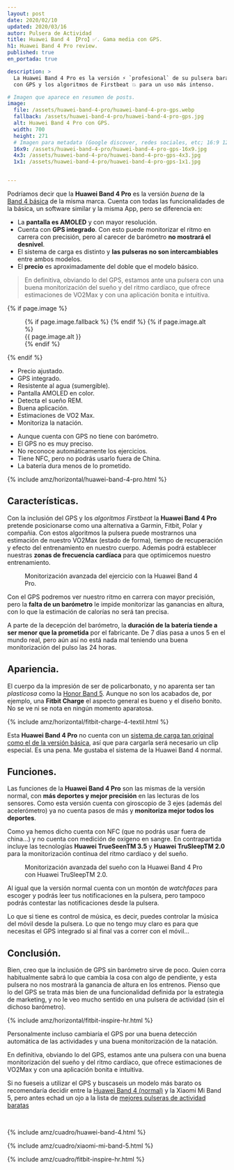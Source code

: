 ```yaml
---
layout: post
date: 2020/02/10
updated: 2020/03/16
autor: Pulsera de Actividad
title: Huawei Band 4 【Pro】✅. Gama media con GPS.
h1: Huawei Band 4 Pro review.
published: true
en_portada: true

description: >
  La Huawei Band 4 Pro es la versión ⚡ `profesional` de su pulsera barata. Cuenta
  con GPS y los algoritmos de Firstbeat 💥 para un uso más intenso.

# Imagen que aparece en resumen de posts.
image: 
  file: /assets/huawei-band-4-pro/huawei-band-4-pro-gps.webp
  fallback: /assets/huawei-band-4-pro/huawei-band-4-pro-gps.jpg
  alt: Huawei Band 4 Pro con GPS.
  width: 700
  height: 271
  # Imagen para metadata (Google discover, redes sociales, etc; 16:9 1200x675 | 4:3 1200x900, 1100x825 | 1:1 1000x100, 900x900)
  16x9: /assets/huawei-band-4-pro/huawei-band-4-pro-gps-16x9.jpg
  4x3: /assets/huawei-band-4-pro/huawei-band-4-pro-gps-4x3.jpg
  1x1: /assets/huawei-band-4-pro/huawei-band-4-pro-gps-1x1.jpg


---
```


Podríamos decir que la **Huawei Band 4 Pro** es la versión *buena* de la  
[Band 4 básica](/huawei-band-4-review.html) de la misma marca. Cuenta con
todas las funcionalidades de la básica, un software similar y la misma App,
pero se diferencia en:

- La **pantalla es AMOLED** y con mayor resolución.
- Cuenta con **GPS integrado**. Con esto puede monitorizar el ritmo en carrera con precisión,
pero al carecer de barómetro **no mostrará el desnivel**.
- El sistema de carga es distinto y **las pulseras no son intercambiables** entre
ambos modelos.
- El **precio** es aproximadamente del doble que el modelo básico.

> En definitiva, obviando lo del GPS, estamos ante una pulsera con una buena 
  monitorización del sueño y del ritmo cardíaco, que ofrece estimaciones de 
  VO2Max y con una aplicación bonita e intuitiva. 
  
{% if page.image %}
<figure markdown="0">
  <amp-img alt="{{ page.image.alt | default: page.title }}" layout="responsive"
           width="{{ page.image.width }}" height="{{ page.image.height }}" src="{{ page.image.file }}">
    {% if page.image.fallback %}
    <amp-img fallback alt="{{ page.img.alt | default: page.title }}" layout="responsive"
             width="{{ page.image.width }}" height="{{ page.image.height }}" src="{{ page.image.fallback }}">
    </amp-img>
    {% endif %}
  </amp-img>
  {% if page.image.alt %}
    <figcaption>
      {{ page.image.alt }}
    </figcaption>
  {% endif %}
  </figure>
{% endif %}


<div class="cuadro-comparar" markdown="0">
  <ul class="cuadro-comparar__ok">
    <li>Precio ajustado.</li>
    <li>GPS integrado.</li>
    <li>Resistente al agua (sumergible).</li>
    <li>Pantalla AMOLED en color.</li>
    <li>Detecta el sueño REM.</li>
    <li>Buena aplicación.</li>
    <li>Estimaciones de VO2 Max.</li>
    <li>Monitoriza la natación.</li>
  </ul>
  <ul class="cuadro-comparar__ko">
    <li>Aunque cuenta con GPS no tiene con barómetro.</li>
    <li>El GPS no es muy preciso.</li>
    <li>No reconoce automáticamente los ejercicios.</li>
    <li>Tiene NFC, pero no podrás usarlo fuera de China.</li>
    <li>La batería dura menos de lo prometido.</li>
  </ul>
</div>


{% include amz/horizontal/huawei-band-4-pro.html %}


## Características.

Con la inclusión del GPS y los *algoritmos Firstbeat* la **Huawei Band 4 Pro**
pretende posicionarse como una alternativa a Garmin, Fitbit, Polar y compañia.
Con estos algoritmos la pulsera puede mostrarnos una estimación de nuestro 
VO2Max (estado de forma), tiempo de recuperación y efecto del entrenamiento en
nuestro cuerpo. Además podrá establecer nuestras **zonas de frecuencia cardíaca** 
para que optimicemos nuestro entrenamiento.

<figure markdown="0">
  <amp-img alt="Monitorización avanzada del ejercicio con la Huawei Band 4 Pro." 
      width="700" height="292" layout="responsive"
      src="/assets/huawei-band-4-pro/huawei-band-4-pro-datos-ejercicio.webp">
      <amp-img fallback alt="Monitorización avanzada del ejercicio con la Huawei Band 4 Pro." 
          width="700" height="292" layout="responsive"
          src="/assets/huawei-band-4-pro/huawei-band-4-pro-datos-ejercicio.jpg">
      </amp-img>
  </amp-img>
  <figcaption>
    Monitorización avanzada del ejercicio con la Huawei Band 4 Pro.
  </figcaption>
</figure>

Con el GPS podremos ver nuestro ritmo en carrera con mayor precisión, pero la
**falta de un barómetro** le impide monitorizar las ganancias en altura, con lo que
la estimación de calorías no será tan precisa.



A parte de la decepción del barómetro, la **duración de la batería tiende a ser
menor que la prometida** por el fabricante. De 7 días pasa a unos 5 en el mundo real,
pero aún así no está nada mal teniendo una buena monitorización del pulso las 24 horas.


## Apariencia.

El cuerpo da la impresión de ser de policarbonato, y no aparenta ser tan *plasticosa*
como la [Honor Band 5](/honor-band-5-review.html).
Aunque no son los acabados de, por ejemplo, una **Fitbit Charge**
el aspecto general es bueno y el diseño bonito. No se ve ni se nota en ningún
momento aparatosa.


{% include amz/horizontal/fitbit-charge-4-textil.html %}



Esta **Huawei Band 4 Pro** no cuenta con un [sistema de carga tan original como 
el de la versión básica](/huawei-band-4-review.html), así que para cargarla
será necesario un clip especial. Es una pena. Me gustaba el sistema de la Huawei Band 4 normal.



## Funciones.

Las funciones de la **Huawei Band 4 Pro** son las mismas de la versión normal,
con **más deportes y mejor precisión** en las lecturas de los sensores. Como esta versión
cuenta con giroscopio de 3 ejes (además del acelerómetro) ya no cuenta pasos de 
más y **monitoriza mejor todos los deportes**.

Como ya hemos dicho cuenta con NFC (que no podrás usar fuera de china...) y no 
cuenta con medición de oxígeno en sangre. En contrapartida incluye las tecnologías
 **Huawei TrueSeenTM 3.5** y **Huawei TruSleepTM 2.0** para la monitorización contínua
 del ritmo cardíaco y del sueño.


<figure markdown="0">
  <amp-img alt="Monitorización avanzada del sueño con la Huawei Band 4 Pro con Huawei TruSleepTM 2.0." 
      width="700" height="265" layout="responsive"
      src="/assets/huawei-band-4-pro/huawei-band-4-pro-trusleeptm-2.0.webp">
      <amp-img fallback alt="Monitorización avanzada del sueño con la Huawei Band 4 Pro con Huawei TruSleepTM 2.0." 
          width="700" height="265" layout="responsive"
          src="/assets/huawei-band-4-pro/huawei-band-4-pro-trusleeptm-2.0.jpg">
      </amp-img>
  </amp-img>
  <figcaption>
    Monitorización avanzada del sueño con la Huawei Band 4 Pro con Huawei TruSleepTM 2.0.
  </figcaption>
</figure>


Al igual que la versión normal cuenta con un montón de *watchfaces* para escoger y podrás
leer tus notificaciones en la pulsera, pero tampoco podrás
contestar las notificaciones desde la pulsera.

Lo que si tiene es control de música, es decir, puedes controlar la música del móvil
desde la pulsera. Lo que no tengo muy claro es para que necesitas el GPS integrado
si al final vas a correr con el móvil...



## Conclusión.

Bien, creo que la inclusión de GPS sin barómetro sirve de poco. Quien corra 
habitualmente sabrá lo que cambia la cosa con algo de pendiente, y esta pulsera
no nos mostrará la ganancia de altura en los entrenos. Pienso que lo del GPS
se trata más bien de una funcionalidad definida por la estrategia de marketing, 
y no le veo mucho sentido en una pulsera de actividad (sin el dichoso barómetro). 


{% include amz/horizontal/fitbit-inspire-hr.html %}


Personalmente incluso cambiaría el GPS por una buena detección automática de 
las actividades y una buena monitorización de la natación.

En definitiva, obviando lo del GPS, estamos ante una pulsera con una buena 
monitorización del sueño y del ritmo cardíaco, que ofrece estimaciones de 
VO2Max y con una aplicación bonita e intuitiva. 

Si no fueseis a utilizar el GPS y buscaseis un modelo más barato os recomendaría
decidir entre la [Huawei Band 4 (normal)](/huawei-band-4-review.html) y la
Xiaomi Mi Band 5, pero antes echad un ojo a la lista de 
[mejores pulseras de actividad baratas](/mejores-pulseras-de-actividad-baratas.html)

<br>

<div class="amz_wrapper amz_wrapper--2cols" markdown="0">

  {% include amz/cuadro/huawei-band-4.html %}

  {% include amz/cuadro/xiaomi-mi-band-5.html %}
  
  {% include amz/cuadro/fitbit-inspire-hr.html %}

</div>

<br>
<br>
